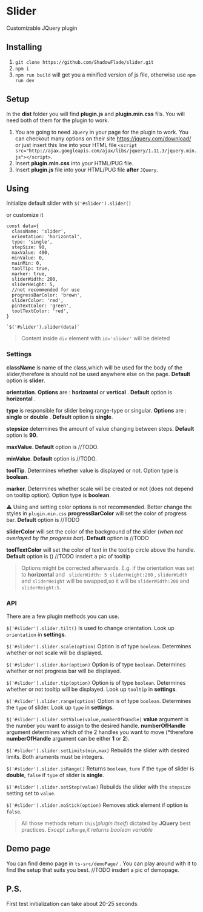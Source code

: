 # Slider

Customizable JQuery plugin

## Installing

1. `git clone https://github.com/ShadowFlade/slider.git`
2. `npm i`
3. `npm run build` will get you a minified version of js file, otherwise use `npm run dev`

## Setup

In the **dist** folder you will find **plugin.js** and **plugin.min.css** fils. You will need both of them for the plugin to work.

1. You are going to need `JQuery` in your page for the plugin to work. You can checkout many options on their site https://jquery.com/download/ or just insert this line into your HTML file `<script src="http://ajax.googleapis.com/ajax/libs/jquery/1.11.3/jquery.min.js"></script>`.
2. Insert **plugin.min.css** into your HTML/PUG file.
3. Insert **plugin.js** file into your HTML/PUG file **after** `JQuery`.

## Using

Initialize default slider with
`$('#slider').slider()`

or customize it

```
const data={
  className: 'slider',
  orientation: 'horizontal',
  type: 'single',
  stepSize: 90,
  maxValue: 400,
  minValue: 0,
  mainMin: 0,
  toolTip: true,
  marker: true,
  sliderWidth: 200,
  sliderHeight: 5,
  //not recommended for use
  progressBarColor: 'brown',
  sliderColor: 'red',
  pinTextColor: 'green',
  toolTextColor: 'red',
}

`$('#slider').slider(data)`

```

> Content inside `div` element with `id='slider'` will be deleted

### Settings

**className** is name of the class,which will be used for the body of the slider,therefore is should not be used anywhere else on the page. **Default** option is **slider**.

**orientation**. **Options** are : **horizontal** or **vertical** . **Default** option is **horizontal** .

**type** is responsible for slider being range-type or singular. **Options** are : **single** or **double** . **Default** option is **single**.

**stepsize** determines the amount of value changing between steps. **Default** option is **90**.

**maxValue**. **Default** option is //TODO.

**minValue**. **Default** option is //TODO.

**toolTip**. Determines whether value is displayed or not. Option type is **boolean**.

**marker**. Determines whether scale will be created or not (does not depend on tooltip option). Option type is **boolean**.

:warning: Using and setting color options is not recommended. Better change the styles in `plugin.min.css`
**progressBarColor** will set the color of progress bar. **Default** option is //TODO

**sliderColor** will set the color of the background of the slider (_when not overlayed by the progress bar_). **Default** option is //TODO

**toolTextColor** will set the color of text in the tooltip circle above the handle. **Default** option is () //TODO insdert a pic of tooltip

> Options might be corrected afterwards. E.g. if the orientation was set to **horizontal** and ` sliderWidth: 5 sliderHeight:200` , `sliderWidth` and `sliderHeight` will be swapped,so it will be `sliderWidth:200` and `sliderHeight:5`.

### API

There are a few plugin methods you can use.

`$('#slider').slider.tilt()`
Is used to change orientation. Look up `orientation` in **settings**.

`$('#slider').slider.scale(option)` Option is of type `boolean`. Determines whether or not scale will be displayed.

`$('#slider').slider.bar(option)` Option is of type `boolean`. Determines whether or not progress bar will be displayed.

`$('#slider').slider.tip(option)` Option is of type `boolean`. Determines whether or not tooltip will be displayed. Look up `tooltip` in **settings**.

`$('#slider').slider.range(option)` Option is of type `boolean`. Determines the `type` of slider. Look up `type` in **settings**.

`$('#slider').slider.setValue(value,numberOfHandle)` **value** argument is the number you want to assign to the desired handle. **numberOfHandle** argument determines which of the 2 handles you want to move (\*therefore **numberOfHandle** argument can be either **1** or **2**).

`$('#slider').slider.setLimits(min,max)` Rebuilds the slider with desired limits. Both aruments must be integers.

`$('#slider').slider.isRange()` Returns `boolean`, `ture` if the `type` of slider is **double**, `false` if `type` of slider is **single**.

`$('#slider').slider.setStep(value)` Rebuilds the slider with the `stepsize` setting set to `value`.

`$('#slider').slider.noStick(option)` Removes stick element if option is `false`.

> All those methods return `this`(_plugin itself_) dictated by **JQuery** best practices.
> _Except `isRange`,it returns boolean variable_

## Demo page

You can find demo page in `ts-src/demoPage/` . You can play around with it to find the setup that suits you best. //TODO insdert a pic of demopage.

## P.S.

First test initialization can take about 20-25 seconds.

